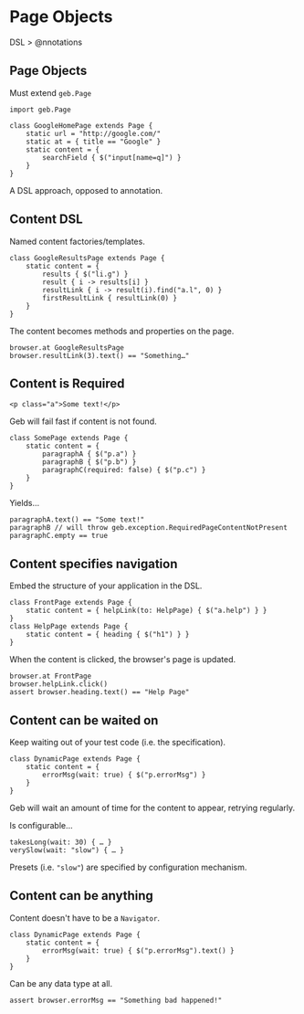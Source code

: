 # Page Objects

DSL > @nnotations

## Page Objects

Must extend `geb.Page`

    import geb.Page
    
    class GoogleHomePage extends Page {
        static url = "http://google.com/"
        static at = { title == "Google" }
        static content = {
            searchField { $("input[name=q]") }
        }
    }

A DSL approach, opposed to annotation.

## Content DSL

Named content factories/templates.

    class GoogleResultsPage extends Page {
        static content = {
            results { $("li.g") }
            result { i -> results[i] }
            resultLink { i -> result(i).find("a.l", 0) }
            firstResultLink { resultLink(0) }
        }
    }

The content becomes methods and properties on the page.

    browser.at GoogleResultsPage
    browser.resultLink(3).text() == "Something…"

## Content is Required

    <p class="a">Some text!</p>

Geb will fail fast if content is not found.

    class SomePage extends Page {
        static content = {
            paragraphA { $("p.a") }
            paragraphB { $("p.b") }
            paragraphC(required: false) { $("p.c") }
        }
    }

Yields…

    paragraphA.text() == "Some text!"
    paragraphB // will throw geb.exception.RequiredPageContentNotPresent
    paragraphC.empty == true

## Content specifies navigation

Embed the structure of your application in the DSL.

    class FrontPage extends Page {
        static content = { helpLink(to: HelpPage) { $("a.help") } }
    }
    class HelpPage extends Page { 
        static content = { heading { $("h1") } }
    }

When the content is clicked, the browser's page is updated.

    browser.at FrontPage
    browser.helpLink.click()
    assert browser.heading.text() == "Help Page"

## Content can be waited on

Keep waiting out of your test code (i.e. the specification).

    class DynamicPage extends Page {
        static content = {
            errorMsg(wait: true) { $("p.errorMsg") }
        }
    }

Geb will wait an amount of time for the content to appear, retrying regularly.

Is configurable…

    takesLong(wait: 30) { … }
    verySlow(wait: "slow") { … }

Presets (i.e. `"slow"`) are specified by configuration mechanism.

## Content can be anything

Content doesn't have to be a `Navigator`.

    class DynamicPage extends Page {
        static content = {
            errorMsg(wait: true) { $("p.errorMsg").text() }
        }
    }

Can be any data type at all.

    assert browser.errorMsg == "Something bad happened!"
    